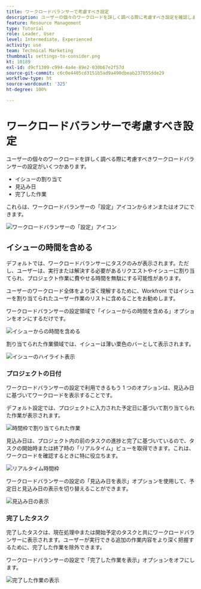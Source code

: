 ```yaml
---
title: ワークロードバランサーで考慮すべき設定
description: ユーザーの個々のワークロードを詳しく調べる際に考慮すべき設定を確認します。
feature: Resource Management
type: Tutorial
role: Leader, User
level: Intermediate, Experienced
activity: use
team: Technical Marketing
thumbnail: settings-to-consider.png
kt: 10189
exl-id: d9cf1309-c994-4a4e-89e2-030b67e2f57d
source-git-commit: c6c0e4405cd3151b5ad9a490dbeab237855dde29
workflow-type: ht
source-wordcount: '325'
ht-degree: 100%

---
```


# ワークロードバランサーで考慮すべき設定

ユーザーの個々のワークロードを詳しく調べる際に考慮すべきワークロードバランサーの設定がいくつかあります。

* イシューの割り当て
* 見込み日
* 完了した作業


これらは、ワークロードバランサーの「設定」アイコンからオンまたはオフにできます。

![ワークロードバランサーの「設定」アイコン](assets/STC_01.png)

## イシューの時間を含める

デフォルトでは、ワークロードバランサーにタスクのみが表示されます。ただし、ユーザーは、実行または解決する必要があるリクエストやイシューに割り当てられ、プロジェクト作業に費やせる時間を無駄にする可能性があります。

ユーザーのワークロード全体をより深く理解するために、Workfront ではイシューを割り当てられたユーザー作業のリストに含めることをお勧めします。

ワークロードバランサーの設定領域で「イシューからの時間を含める」オプションをオンにするだけです。

![イシューからの時間を含める](assets/STC_02.png)

割り当てられた作業領域では、イシューは薄い栗色のバーとして表示されます。

![イシューのハイライト表示](assets/STC_03.png)

### プロジェクトの日付

ワークロードバランサーの設定で利用できるもう 1 つのオプションは、見込み日に基づいてワークロードを表示することです。

デフォルト設定では、プロジェクトに入力された予定日に基づいて割り当てられた作業が表示されます。

![時間枠で割り当てられた作業](assets/STC_04.png)

見込み日は、プロジェクト内の前のタスクの進捗と完了に基づいているので、タスクの開始時または終了時の「リアルタイム」ビューを取得できます。これは、ワークロードを確認するときに特に役立ちます。

![リアルタイム時間枠](assets/STC_05.png)

ワークロードバランサーの設定の「見込み日を表示」オプションを使用して、予定日と見込み日の表示を切り替えることができます。

![見込み日の表示](assets/STC_06.png)

### 完了したタスク

完了したタスクは、現在処理中または開始予定のタスクと共にワークロードバランサーに表示されます。ユーザーが実行できる追加の作業内容をより深く把握するために、完了した作業を除外できます。

ワークロードバランサーの設定で「完了した作業を表示」オプションをオフにします。

![完了した作業の表示](assets/STC_07.png)
